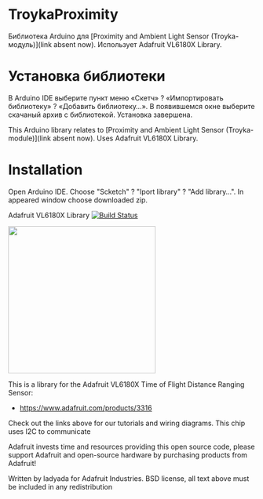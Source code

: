 TroykaProximity
===============

Библиотека Arduino для [Proximity and Ambient Light Sensor (Troyka-модуль)](link absent now).
Использует Adafruit VL6180X Library.

Установка библиотеки
====================

В Arduino IDE выберите пункт меню «Скетч» ? «Импортировать библиотеку» ?
«Добавить библиотеку…». В появившемся окне выберите скачаный архив с
библиотекой. Установка завершена.

This Arduino library relates to [Proximity and Ambient Light Sensor (Troyka-module)](link absent now).
Uses Adafruit VL6180X Library.

Installation
====================

Open Arduino IDE. Choose "Scketch" ? "Iport library" ? "Add library…".
In appeared window choose downloaded zip.



Adafruit VL6180X Library [![Build Status](https://travis-ci.org/adafruit/Adafruit_VL6180X.svg?branch=master)](https://travis-ci.org/adafruit/Adafruit_VL6180X)

<img src="https://cdn-shop.adafruit.com/970x728/3316-00.jpg" height="300"/>

This is a library for the Adafruit VL6180X Time of Flight Distance Ranging Sensor:
  * https://www.adafruit.com/products/3316
 
Check out the links above for our tutorials and wiring diagrams. This chip uses I2C to communicate

Adafruit invests time and resources providing this open source code, please support Adafruit and open-source hardware by purchasing products from Adafruit!

Written by ladyada for Adafruit Industries. BSD license, all text above must be included in any redistribution

